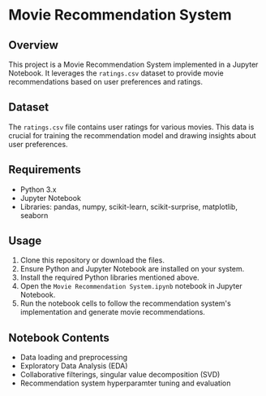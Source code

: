 # Movie Recommendation System

## Overview
This project is a Movie Recommendation System implemented in a Jupyter Notebook. It leverages the `ratings.csv` dataset to provide movie recommendations based on user preferences and ratings.

## Dataset
The `ratings.csv` file contains user ratings for various movies. This data is crucial for training the recommendation model and drawing insights about user preferences.

## Requirements
- Python 3.x
- Jupyter Notebook
- Libraries: pandas, numpy, scikit-learn, scikit-surprise, matplotlib, seaborn

## Usage
1. Clone this repository or download the files.
2. Ensure Python and Jupyter Notebook are installed on your system.
3. Install the required Python libraries mentioned above.
4. Open the `Movie Recommendation System.ipynb` notebook in Jupyter Notebook.
5. Run the notebook cells to follow the recommendation system's implementation and generate movie recommendations.

## Notebook Contents
- Data loading and preprocessing
- Exploratory Data Analysis (EDA)
- Collaborative filterings, singular value decomposition (SVD)
- Recommendation system hyperparamter tuning and evaluation
